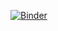 [![Binder](https://mybinder.org/badge_logo.svg)](https://mybinder.org/v2/gh/Ashmil55/my-first-binder/HEAD)
